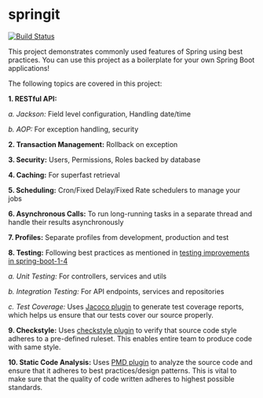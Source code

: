 # springit

[![Build Status](https://travis-ci.org/erobic/springit.svg?branch=master)](https://travis-ci.org/erobic/springit)

This project demonstrates commonly used features of Spring using best practices. You can use this project as a boilerplate for your own Spring Boot applications! 

The following topics are covered in this project:

**1. RESTful API:**
 
 *a. Jackson:* Field level configuration, Handling date/time
 
 *b. AOP:* For exception handling, security

**2. Transaction Management:** Rollback on exception

**3. Security:** Users, Permissions, Roles backed by database

**4. Caching:** For superfast retrieval

**5. Scheduling:** Cron/Fixed Delay/Fixed Rate schedulers to manage your jobs

**6. Asynchronous Calls:** To run long-running tasks in a separate thread and handle their results asynchronously

**7. Profiles:** Separate profiles from development, production and test

**8. Testing:** 
Following best practices as mentioned in [testing improvements in spring-boot-1-4](https://spring.io/blog/2016/04/15/testing-improvements-in-spring-boot-1-4)
  
*a. Unit Testing:* For controllers, services and utils
  
*b. Integration Testing:* For API endpoints, services and repositories
  
*c. Test Coverage:*
Uses [Jacoco plugin](https://docs.gradle.org/current/userguide/jacoco_plugin.html) to generate test coverage reports, which helps us ensure that our tests cover our source properly.

**9. Checkstyle:**
Uses [checkstyle plugin](https://docs.gradle.org/current/userguide/checkstyle_plugin.html) to verify that source code style adheres to a pre-defined ruleset. This enables entire team to produce code with same style.

**10. Static Code Analysis:**
Uses [PMD plugin](https://docs.gradle.org/current/userguide/pmd_plugin.html) to analyze the source code and ensure that it adheres to best practices/design patterns. This is vital to make sure that the quality of code written adheres to highest possible standards.
